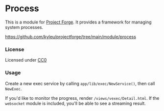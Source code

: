 # Process

This is a module for [Project Forge](https://projectforge.dev). It provides a framework for managing system processes.

https://github.com/kyleu/projectforge/tree/main/module/process

### License

Licensed under [CC0](https://creativecommons.org/publicdomain/zero/1.0)

### Usage

Create a new exec service by calling `app/lib/exec/NewService()`, then call `NewExec`. 

If you'd like to monitor the progress, render `/views/vexec/Detail.html`. If the `websocket` module is included, you'll be able to see a streaming result. 
